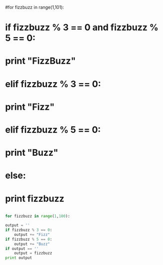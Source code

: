 
#for fizzbuzz in range(1,101):
#  if fizzbuzz % 3 == 0 and fizzbuzz % 5 == 0:
#    print "FizzBuzz"
#  elif fizzbuzz % 3 == 0:
#    print "Fizz"
#  elif fizzbuzz % 5 == 0:
#    print "Buzz"
#  else:
#    print fizzbuzz

```python

for fizzbuzz in range(1,100):

output = ''
if fizzbuzz % 3 == 0:
	output += "Fizz"
if fizzbuzz % 5 == 0:
	output += "Buzz"
if output == ''
	output = fizzbuzz
print output

```

